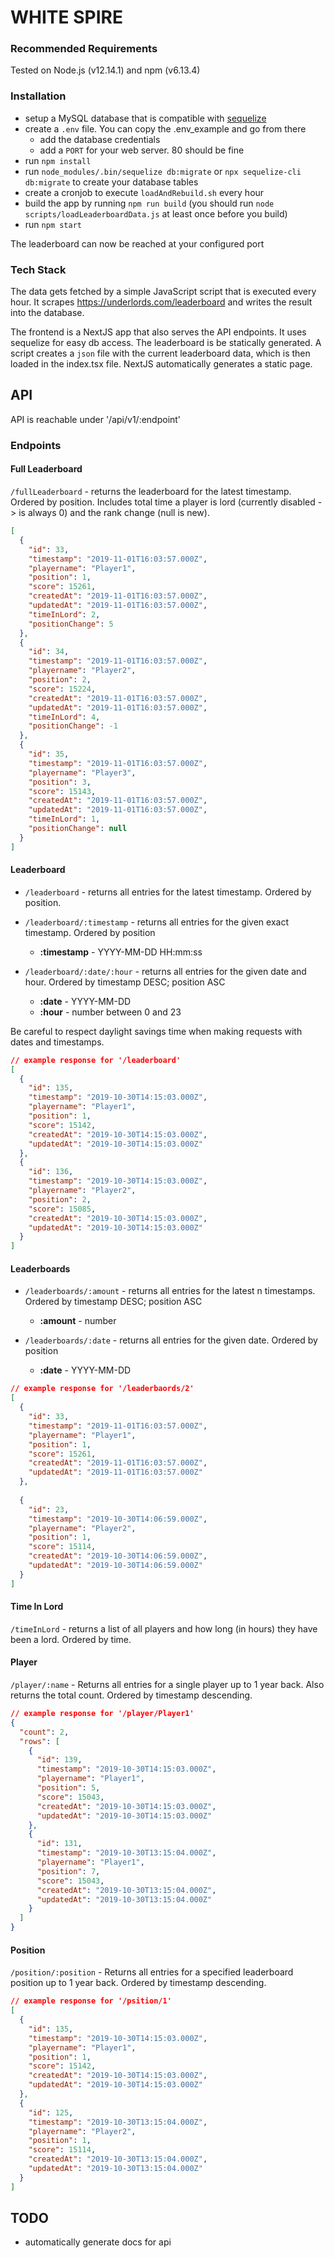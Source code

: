 # WHITE SPIRE

### Recommended Requirements
Tested on Node.js (v12.14.1) and npm (v6.13.4)

### Installation
- setup a MySQL database that is compatible with [sequelize](https://sequelize.org/)
- create a `.env` file. You can copy the .env_example and go from there
  - add the database credentials
  - add a `PORT` for your web server. 80 should be fine
- run `npm install`
- run `node_modules/.bin/sequelize db:migrate` or `npx sequelize-cli db:migrate` to create your database tables
- create a cronjob to execute `loadAndRebuild.sh` every hour
- build the app by running `npm run build` (you should run `node scripts/loadLeaderboardData.js` at least once before you build)
- run `npm start`

The leaderboard can now be reached at your configured port

### Tech Stack

The data gets fetched by a simple JavaScript script that is executed every hour.
It scrapes https://underlords.com/leaderboard and writes the result into the database.

The frontend is a NextJS app that also serves the API endpoints. It uses sequelize for easy db access.
The leaderboard is be statically generated. A script creates a `json` file with the current leaderboard data, which is
then loaded in the index.tsx file. NextJS automatically generates a static page.

## API
API is reachable under '/api/v1/:endpoint'

### Endpoints

#### Full Leaderboard
`/fullLeaderboard` - returns the leaderboard for the latest timestamp. Ordered by position.
Includes total time a player is lord (currently disabled -> is always 0) and the rank change (null is new).

```json
[
  {
    "id": 33,
    "timestamp": "2019-11-01T16:03:57.000Z",
    "playername": "Player1",
    "position": 1,
    "score": 15261,
    "createdAt": "2019-11-01T16:03:57.000Z",
    "updatedAt": "2019-11-01T16:03:57.000Z",
    "timeInLord": 2,
    "positionChange": 5
  },
  {
    "id": 34,
    "timestamp": "2019-11-01T16:03:57.000Z",
    "playername": "Player2",
    "position": 2,
    "score": 15224,
    "createdAt": "2019-11-01T16:03:57.000Z",
    "updatedAt": "2019-11-01T16:03:57.000Z",
    "timeInLord": 4,
    "positionChange": -1
  },
  {
    "id": 35,
    "timestamp": "2019-11-01T16:03:57.000Z",
    "playername": "Player3",
    "position": 3,
    "score": 15143,
    "createdAt": "2019-11-01T16:03:57.000Z",
    "updatedAt": "2019-11-01T16:03:57.000Z",
    "timeInLord": 1,
    "positionChange": null
  }
]
```

#### Leaderboard
- `/leaderboard` - returns all entries for the latest timestamp. Ordered by position.

- `/leaderboard/:timestamp` - returns all entries for the given exact timestamp. Ordered by position

  - **:timestamp** - YYYY-MM-DD HH:mm:ss

- `/leaderboard/:date/:hour` - returns all entries for the given date and hour. Ordered by timestamp DESC; position ASC
  - **:date** - YYYY-MM-DD
  - **:hour** - number between 0 and 23

Be careful to respect daylight savings time when making requests with dates and timestamps.

```json
// example response for '/leaderboard'
[
  {
    "id": 135,
    "timestamp": "2019-10-30T14:15:03.000Z",
    "playername": "Player1",
    "position": 1,
    "score": 15142,
    "createdAt": "2019-10-30T14:15:03.000Z",
    "updatedAt": "2019-10-30T14:15:03.000Z"
  },
  {
    "id": 136,
    "timestamp": "2019-10-30T14:15:03.000Z",
    "playername": "Player2",
    "position": 2,
    "score": 15085,
    "createdAt": "2019-10-30T14:15:03.000Z",
    "updatedAt": "2019-10-30T14:15:03.000Z"
  }
]
```

#### Leaderboards
- `/leaderboards/:amount` - returns all entries for the latest n timestamps. Ordered by timestamp DESC; position ASC

  - **:amount** - number

- `/leaderboards/:date` - returns all entries for the given date. Ordered by position

  - **:date** - YYYY-MM-DD


```json
// example response for '/leaderbaords/2'
[
  {
    "id": 33,
    "timestamp": "2019-11-01T16:03:57.000Z",
    "playername": "Player1",
    "position": 1,
    "score": 15261,
    "createdAt": "2019-11-01T16:03:57.000Z",
    "updatedAt": "2019-11-01T16:03:57.000Z"
  },
  
  {
    "id": 23,
    "timestamp": "2019-10-30T14:06:59.000Z",
    "playername": "Player2",
    "position": 1,
    "score": 15114,
    "createdAt": "2019-10-30T14:06:59.000Z",
    "updatedAt": "2019-10-30T14:06:59.000Z"
  }
]
```

#### Time In Lord

`/timeInLord` - returns a list of all players and how long (in hours) they have been a lord. Ordered by time.

#### Player
`/player/:name` - Returns all entries for a single player up to 1 year back. Also returns the total count. Ordered by timestamp descending.

```json
// example response for '/player/Player1'
{
  "count": 2,
  "rows": [
    {
      "id": 139,
      "timestamp": "2019-10-30T14:15:03.000Z",
      "playername": "Player1",
      "position": 5,
      "score": 15043,
      "createdAt": "2019-10-30T14:15:03.000Z",
      "updatedAt": "2019-10-30T14:15:03.000Z"
    },
    {
      "id": 131,
      "timestamp": "2019-10-30T13:15:04.000Z",
      "playername": "Player1",
      "position": 7,
      "score": 15043,
      "createdAt": "2019-10-30T13:15:04.000Z",
      "updatedAt": "2019-10-30T13:15:04.000Z"
    }
  ]
}
```



#### Position
`/position/:position` - Returns all entries for a specified leaderboard position up to 1 year back. Ordered by timestamp descending.

```json
// example response for '/psition/1'
[
  {
    "id": 135,
    "timestamp": "2019-10-30T14:15:03.000Z",
    "playername": "Player1",
    "position": 1,
    "score": 15142,
    "createdAt": "2019-10-30T14:15:03.000Z",
    "updatedAt": "2019-10-30T14:15:03.000Z"
  },
  {
    "id": 125,
    "timestamp": "2019-10-30T13:15:04.000Z",
    "playername": "Player2",
    "position": 1,
    "score": 15114,
    "createdAt": "2019-10-30T13:15:04.000Z",
    "updatedAt": "2019-10-30T13:15:04.000Z"
  }
]
```

## TODO
- automatically generate docs for api
